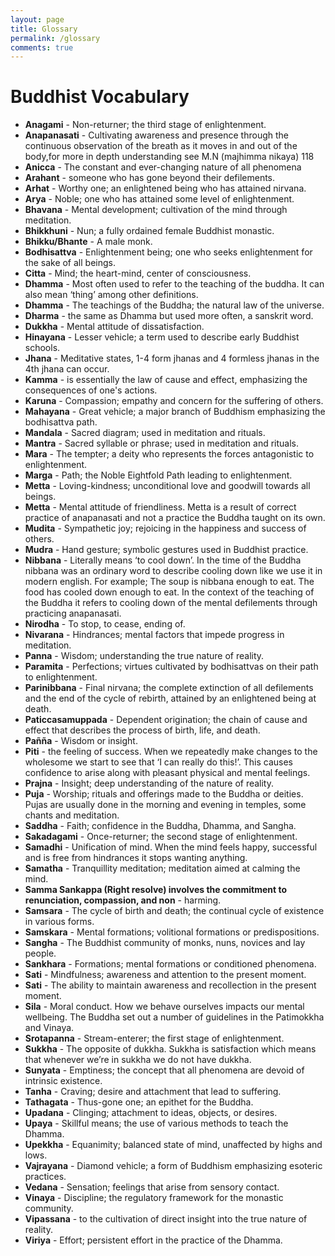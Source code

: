 ```yaml
---
layout: page
title: Glossary
permalink: /glossary
comments: true
---
```


<html>
<head>
<title>Buddhist Vocabulary</title>
</head>
<body>
<h1>Buddhist Vocabulary</h1>
<ul>
<li><strong>Anagami</strong> - Non-returner; the third stage of enlightenment.</li>
<li><strong>Anapanasati</strong> - Cultivating awareness and presence through the continuous observation of the breath as it moves in and out of the body,for more in depth understanding see M.N (majhimma nikaya) 118</li>
<li><strong>Anicca</strong> - The constant and ever-changing nature of all phenomena</li>
<li><strong>Arahant</strong> - someone who has gone beyond their defilements.</li>
<li><strong>Arhat</strong> - Worthy one; an enlightened being who has attained nirvana.</li>
<li><strong>Arya</strong> - Noble; one who has attained some level of enlightenment.</li>
<li><strong>Bhavana</strong> - Mental development; cultivation of the mind through meditation.</li>
<li><strong>Bhikkhuni</strong> - Nun; a fully ordained female Buddhist monastic.</li>
<li><strong>Bhikku/Bhante</strong> - A male monk.</li>
<li><strong>Bodhisattva</strong> - Enlightenment being; one who seeks enlightenment for the sake of all beings.</li>
<li><strong>Citta</strong> - Mind; the heart-mind, center of consciousness.</li>
<li><strong>Dhamma</strong> - Most often used to refer to the teaching of the buddha. It can also mean ‘thing’ among other definitions.</li>
<li><strong>Dhamma</strong> - The teachings of the Buddha; the natural law of the universe.</li>
<li><strong>Dharma</strong> - the same as Dhamma but used more often, a sanskrit word.</li>
<li><strong>Dukkha</strong> - Mental attitude of dissatisfaction.</li>
<li><strong>Hinayana</strong> - Lesser vehicle; a term used to describe early Buddhist schools.</li>
<li><strong>Jhana</strong> - Meditative states, 1-4 form jhanas and 4 formless jhanas in the 4th jhana can occur.</li>
<li><strong>Kamma</strong> - is essentially the law of cause and effect, emphasizing the consequences of one's actions.</li>
<li><strong>Karuna</strong> - Compassion; empathy and concern for the suffering of others.</li>
<li><strong>Mahayana</strong> - Great vehicle; a major branch of Buddhism emphasizing the bodhisattva path.</li>
<li><strong>Mandala</strong> - Sacred diagram; used in meditation and rituals.</li>
<li><strong>Mantra</strong> - Sacred syllable or phrase; used in meditation and rituals.</li>
<li><strong>Mara</strong> - The tempter; a deity who represents the forces antagonistic to enlightenment.</li>
<li><strong>Marga</strong> - Path; the Noble Eightfold Path leading to enlightenment.</li>
<li><strong>Metta</strong> - Loving-kindness; unconditional love and goodwill towards all beings.</li>
<li><strong>Metta</strong> - Mental attitude of friendliness. Metta is a result of correct practice of anapanasati and not a practice the Buddha taught on its own.</li>
<li><strong>Mudita</strong> - Sympathetic joy; rejoicing in the happiness and success of others.</li>
<li><strong>Mudra</strong> - Hand gesture; symbolic gestures used in Buddhist practice.</li>
<li><strong>Nibbana</strong> - Literally means ‘to cool down’. In the time of the Buddha nibbana was an ordinary word to describe cooling down like we use it in modern english. For example; The soup is nibbana enough to eat. The food has cooled down enough to eat. In the context of the teaching of the Buddha it refers to cooling down of the mental defilements through practicing anapanasati.</li>
<li><strong>Nirodha</strong> - To stop, to cease, ending of.</li>
<li><strong>Nivarana</strong> - Hindrances; mental factors that impede progress in meditation.</li>
<li><strong>Panna</strong> - Wisdom; understanding the true nature of reality.</li>
<li><strong>Paramita</strong> - Perfections; virtues cultivated by bodhisattvas on their path to enlightenment.</li>
<li><strong>Parinibbana</strong> - Final nirvana; the complete extinction of all defilements and the end of the cycle of rebirth, attained by an enlightened being at death.</li>
<li><strong>Paticcasamuppada</strong> - Dependent origination; the chain of cause and effect that describes the process of birth, life, and death.</li>
<li><strong>Pañña</strong> - Wisdom or insight.</li>
<li><strong>Piti</strong> - the feeling of success. When we repeatedly make changes to the wholesome we start to see that ‘I can really do this!’. This causes confidence to arise along with pleasant physical and mental feelings.</li>
<li><strong>Prajna</strong> - Insight; deep understanding of the nature of reality.</li>
<li><strong>Puja</strong> - Worship; rituals and offerings made to the Buddha or deities. Pujas are usually done in the morning and evening in temples, some chants and meditation.</li>
<li><strong>Saddha</strong> - Faith; confidence in the Buddha, Dhamma, and Sangha.</li>
<li><strong>Sakadagami</strong> - Once-returner; the second stage of enlightenment.</li>
<li><strong>Samadhi</strong> - Unification of mind. When the mind feels happy, successful and is free from hindrances it stops wanting anything.</li>
<li><strong>Samatha</strong> - Tranquillity meditation; meditation aimed at calming the mind.</li>
<li><strong>Samma Sankappa (Right resolve) involves the commitment to renunciation, compassion, and non</strong> - harming.</li>
<li><strong>Samsara</strong> - The cycle of birth and death; the continual cycle of existence in various forms.</li>
<li><strong>Samskara</strong> - Mental formations; volitional formations or predispositions.</li>
<li><strong>Sangha</strong> - The Buddhist community of monks, nuns, novices and lay people.</li>
<li><strong>Sankhara</strong> - Formations; mental formations or conditioned phenomena.</li>
<li><strong>Sati</strong> - Mindfulness; awareness and attention to the present moment.</li>
<li><strong>Sati</strong> - The ability to maintain awareness and recollection in the present moment.</li>
<li><strong>Sila</strong> - Moral conduct. How we behave ourselves impacts our mental wellbeing. The Buddha set out a number of guidelines in the Patimokkha and Vinaya.</li>
<li><strong>Srotapanna</strong> - Stream-enterer; the first stage of enlightenment.</li>
<li><strong>Sukkha</strong> - The opposite of dukkha. Sukkha is satisfaction which means that whenever we’re in sukkha we do not have dukkha.</li>
<li><strong>Sunyata</strong> - Emptiness; the concept that all phenomena are devoid of intrinsic existence.</li>
<li><strong>Tanha</strong> - Craving; desire and attachment that lead to suffering.</li>
<li><strong>Tathagata</strong> - Thus-gone one; an epithet for the Buddha.</li>
<li><strong>Upadana</strong> - Clinging; attachment to ideas, objects, or desires.</li>
<li><strong>Upaya</strong> - Skillful means; the use of various methods to teach the Dhamma.</li>
<li><strong>Upekkha</strong> - Equanimity; balanced state of mind, unaffected by highs and lows.</li>
<li><strong>Vajrayana</strong> - Diamond vehicle; a form of Buddhism emphasizing esoteric practices.</li>
<li><strong>Vedana</strong> - Sensation; feelings that arise from sensory contact.</li>
<li><strong>Vinaya</strong> - Discipline; the regulatory framework for the monastic community.</li>
<li><strong>Vipassana</strong> - to the cultivation of direct insight into the true nature of reality.</li>
<li><strong>Viriya</strong> - Effort; persistent effort in the practice of the Dhamma.</li>
      </ul>
    </body>
